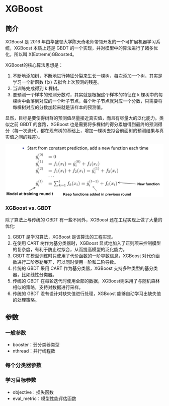# XGBoost

## 简介

XGBoost 是 2016 年由华盛顿大学陈天奇老师带领开发的一个可扩展机器学习系统，XGBoost 本质上还是 GBDT 的一个实现，并对模型中的算法进行了诸多优化，所以叫 X(Extreme)GBoosted。

XGBoost的核心算法思想是：

1. 不断地添加树，不断地进行特征分裂来生长一棵树，每次添加一个树，其实是学习一个新函数 f(x) 去拟合上次预测的残差。
2. 当训练完成得到 k 棵树。
3. 要预测一个样本的预测分数时，其实就是根据这个样本的特征在 k 棵树中的每棵树中会落到对应的一个叶子节点，每个叶子节点就对应一个分数，只需要将每棵树对应的分数加起来就是该样本的预测值。

显然，目标是要使得树群的预测值尽量接近真实值，而且有尽量大的泛化能力。类似之前 GBDT 的套路，XGBoost 也是需要将多棵树的得分累加得到最终的预测得分（每一次迭代，都在现有树的基础上，增加一棵树去拟合前面树的预测结果与真实值之间的残差）。

<img src="figures/image-20210218191423806.png" alt="image-20210218191423806" style="zoom:50%;" />

### XGBoost vs. GBDT

除了算法上与传统的 GBDT 有一些不同外，XGBoost 还在工程实现上做了大量的优化:

1. GBDT 是学习算法，XGBoost 是该算法的工程实现。
2. 在使用 CART 树作为基分类器时，XGBoost 显式地加入了正则项来控制模型的复杂度，有利于防止过拟合，从而提高模型的泛化能力。
3. GBDT 在模型训练时只使用了代价函数的一阶导数信息，XGBoost 对代价函数进行二阶泰勒展开，可以同时使用一阶和二阶导数。
4. 传统的 GBDT 采用 CART 作为基分类器，XGBoost 支持多种类型的基分类器，比如线性分类器。
5. 传统的 GBDT 在每轮迭代时使用全部的数据，XGBoost则采用了与随机森林相似的策略，支持对数据进行采样。
6. 传统的 GBDT 没有设计对缺失值进行处理，XGBoost 能够自动学习出缺失值的处理策略。

## 参数

### 一般参数

- booster：弱分类器类型
- nthread：并行线程数

### 每个分类器参数



### 学习目标参数

- objective：损失函数
- eval_metric：模型性能评估函数



